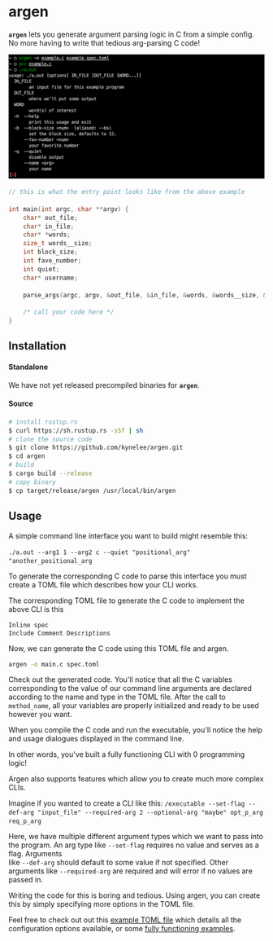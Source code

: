 # argen

**`argen`** lets you generate argument parsing logic in C from a simple
config. No more having to write that tedious arg-parsing C code!

![argen](examples/example.png)

```c
// this is what the entry point looks like from the above example

int main(int argc, char **argv) {
	char* out_file;
	char* in_file;
	char* *words;
	size_t words__size;
	int block_size;
	int fave_number;
	int quiet;
	char* username;

	parse_args(argc, argv, &out_file, &in_file, &words, &words__size, &block_size, &fave_number, &quiet, &username);

	/* call your code here */
}
```

## Installation 

#### Standalone

We have not yet released precompiled binaries for **`argen`**.

#### Source

```sh
# install rustup.rs
$ curl https://sh.rustup.rs -sSf | sh
# clone the source code
$ git clone https://github.com/kynelee/argen.git
$ cd argen
# build
$ cargo build --release
# copy binary
$ cp target/release/argen /usr/local/bin/argen
```

## Usage 

A simple command line interface you want to build might resemble this: 

`./a.out --arg1 1 --arg2 c --quiet "positional_arg" "another_positional_arg`

To generate the corresponding C code to parse this interface you must create a TOML file which
describes how your CLI works.

The corresponding TOML file to generate the C code to implement the above CLI is this 

```
Inline spec
Include Comment Descriptions 
```

Now, we can generate the C code using this TOML file and argen.

```sh
argen -o main.c spec.toml
```

Check out the generated code. You'll notice that all the C variables
corresponding to the value of our command line arguments 
are declared according to the name and type in the TOML file. After the call to `method_name`,
all your variables are properly initialized and ready to be used however
you want. 

When you compile the C code and run the executable, you'll notice the help and usage dialogues 
displayed in the command line.

In other words, you've built a fully functioning CLI with 0 programming logic!

Argen also supports features which allow you to create much more complex  
CLIs. 

Imagine if you wanted to create a CLI like this: 
`/executable --set-flag --def-arg "input_file" --required-arg 2 --optional-arg "maybe" opt_p_arg req_p_arg` 

Here, we have multiple different argument types which we want to pass into the program. 
An arg type like `--set-flag` requires no value and serves as a flag. Arguments  
like `--def-arg` should default to some value if not specified. 
Other arguments like `--required-arg` are required and will error if no values are passed in. 

Writing the code for this is boring and tedious. Using argen, you
can create this by simply specifying more options in the TOML file. 

Feel free to check out out this [example TOML file](examples/example_spec.toml) which details all the configuration
options available, or some [fully functioning examples](/examples/).
